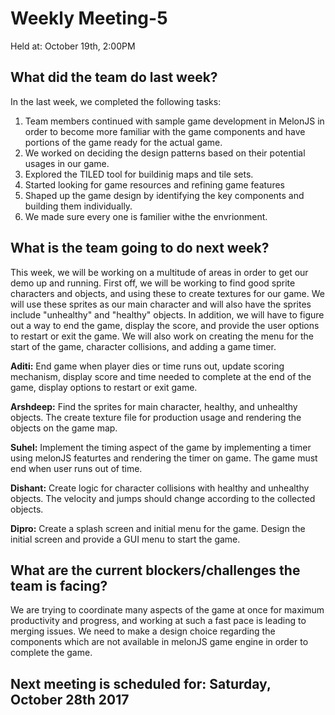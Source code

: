 
# Weekly Meeting-5
Held at: October 19th, 2:00PM

## What did the team do last week?
In the last week, we completed the following tasks:

1. Team members continued with sample game development in MelonJS in order to become more familiar with the game components and have portions of the game ready for the actual game. 
2. We worked on deciding the design patterns based on their potential usages in our game.
3. Explored the TILED tool for buildinig maps and tile sets.
4. Started looking for game resources and refining game features
5. Shaped up the game design by identifying the key components and building them individually.
6. We made sure every one is familier withe the envrionment.

## What is the team going to do next week?
This week, we will be working on a multitude of areas in order to get our demo up and running. First off, we will be working to find good sprite characters and objects, and using these to create textures for our game. We will use these sprites as our main character and will also have the sprites include "unhealthy" and "healthy" objects. In addition, we will have to figure out a way to end the game, display the score, and provide the user options to restart or exit the game. We will also work on creating the menu for the start of the game, character collisions, and adding a game timer.

**Aditi:** End game when player dies or time runs out, update scoring mechanism, display score and time needed to complete at the end of the game, display options to restart or exit game.  

**Arshdeep:** Find the sprites  for main character, healthy, and  unhealthy objects. The create texture file for production usage and rendering the objects on the game map.

**Suhel:** Implement the timing aspect of the game by implementing a timer using melonJS featurtes and rendering the timer on game. The game must end when user runs out of time.

**Dishant:** Create logic for character collisions with healthy and unhealthy objects. The velocity and jumps should change according to the collected objects.

**Dipro:**  Create a splash screen and initial menu for the game. Design the initial screen and provide a GUI menu to start the game.

## What are the current blockers/challenges the team is facing?
We are trying to coordinate many aspects of the game at once for maximum productivity and progress, and working at such a fast pace is leading to merging issues. We need to make a design choice regarding the components which are not available in melonJS game engine in order to complete the game. 

## Next meeting is scheduled for: Saturday, October 28th 2017
